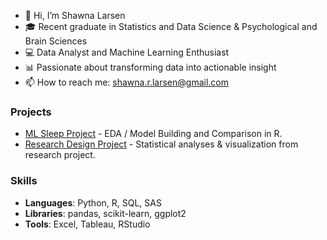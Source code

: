 - 👋 Hi, I’m Shawna Larsen
- 🎓 Recent graduate in Statistics and Data Science & Psychological and Brain Sciences
- 💻 Data Analyst and Machine Learning Enthusiast
- 📊 Passionate about transforming data into actionable insight
- 📫 How to reach me: shawna.r.larsen@gmail.com



### Projects
- [ML Sleep Project](https://github.com/shawnalarsen/ML-Sleep-Project) - EDA / Model Building and Comparison in R.
- [Research Design Project](https://github.com/shawnalarsen/Visualization-Research) - Statistical analyses & visualization from research project.

### Skills
- **Languages**: Python, R, SQL, SAS
- **Libraries**: pandas, scikit-learn, ggplot2
- **Tools**: Excel, Tableau, RStudio
<!---
shawnalarsen/shawnalarsen is a ✨ special ✨ repository because its `README.md` (this file) appears on your GitHub profile.
You can click the Preview link to take a look at your changes.
--->
